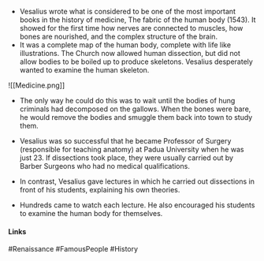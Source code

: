 - Vesalius wrote what is considered to be one of the most important books in the history of medicine, The fabric of the human body (1543). It showed for the first time how nerves are connected to muscles, how bones are nourished, and the complex structure of the brain.
- It was a complete map of the human body, complete with life like illustrations. The Church now allowed human dissection, but did not allow bodies to be boiled up to produce skeletons. Vesalius desperately wanted to examine the human skeleton.

![[Medicine.png]]

- The only way he could do this was to wait until the bodies of hung criminals had decomposed on the gallows. When the bones were bare, he would remove the bodies and smuggle them back into town to study them.

- Vesalius was so successful that he became Professor of Surgery (responsible for teaching anatomy) at Padua University when he was just 23. If dissections took place, they were usually carried out by Barber Surgeons who had no medical qualifications.

- In contrast, Vesalius gave lectures in which he carried out dissections in front of his students, explaining his own theories.

- Hundreds came to watch each lecture. He also encouraged his students to examine the human body for themselves.

#### Links
#Renaissance #FamousPeople #History 